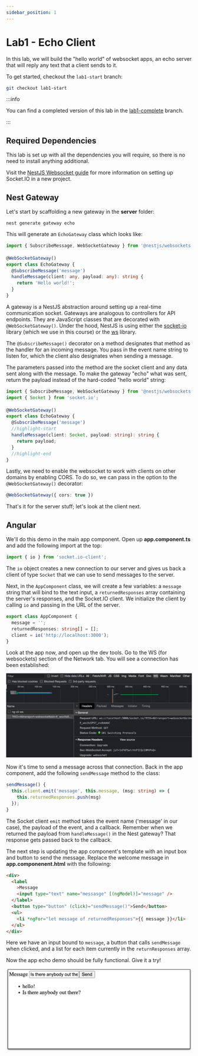 ```yaml
---
sidebar_position: 1
---
```


# Lab1 - Echo Client

In this lab, we will build the "hello world" of websocket apps, an echo server
that will reply any text that a client sends to it.

To get started, checkout the `lab1-start` branch:

```bash
git checkout lab1-start
```

:::info

You can find a completed version of this lab in the
[lab1-complete](https://github.com/elylucas/ng-nest-realtime-apps/tree/lab1-complete)
branch.

:::

## Required Dependencies

This lab is set up with all the dependencies you will require, so there is no
need to install anything additional.

Visit the [NestJS Websocket guide](https://docs.nestjs.com/websockets/gateways)
for more information on setting up Socket.IO in a new project.

## Nest Gateway

Let's start by scaffolding a new gateway in the **server** folder:

```shell title='./server'
nest generate gateway echo
```

This will generate an `EchoGateway` class which looks like:

```ts title=./server/src/echo.gateway.ts
import { SubscribeMessage, WebSocketGateway } from '@nestjs/websockets';

@WebSocketGateway()
export class EchoGateway {
  @SubscribeMessage('message')
  handleMessage(client: any, payload: any): string {
    return 'Hello world!';
  }
}
```

A gateway is a NestJS abstraction around setting up a real-time communication
socket. Gateways are analogous to controllers for API endpoints. They are
JavaScript classes that are decorated with `@WebSocketGateway()`. Under the
hood, NestJS is using either the [socket-io](https://socket.io/) library (which
we use in this course) or the [ws](https://github.com/websockets/ws) library.

The `@SubscribeMessage()` decorator on a method designates that method as the
handler for an incoming message. You pass in the event name string to listen
for, which the client also designates when sending a message.

The parameters passed into the method are the socket client and any data sent
along with the message. To make the gateway "echo" what was sent, return the
payload instead of the hard-coded "hello world" string:

```ts title=./server/src/echo.gateway.ts
import { SubscribeMessage, WebSocketGateway } from '@nestjs/websockets';
import { Socket } from 'socket.io';

@WebSocketGateway()
export class EchoGateway {
  @SubscribeMessage('message')
  //highlight-start
  handleMessage(client: Socket, payload: string): string {
    return payload;
  }
  //highlight-end
}
```

Lastly, we need to enable the websocket to work with clients on other domains by
enabling CORS. To do so, we can pass in the option to the `@WebSocketGateway()`
decorator:

```ts title=./server/src/echo.gateway.ts
@WebSocketGateway({ cors: true })
```

That's it for the server stuff; let's look at the client next.

## Angular

We'll do this demo in the main app component. Open up **app.component.ts** and
add the following import at the top:

```ts title=./client/src/app/app.component.ts
import { io } from 'socket.io-client';
```

The `io` object creates a new connection to our server and gives us back a
client of type `Socket` that we can use to send messages to the server.

Next, in the `AppComponent` class, we will create a few variables: a `message`
string that will bind to the text input, a `returnedResponses` array containing
the server's responses, and the Socket.IO client. We initialize the client by
calling `io` and passing in the URL of the server.

```ts title=./client/src/app/app.component.ts
export class AppComponent {
  message = '';
  returnedResponses: string[] = [];
  client = io('http://localhost:3000');
}
```

Look at the app now, and open up the dev tools. Go to the WS (for websockets)
section of the Network tab. You will see a connection has been established:

![Dev Tools WebSocket](/img/dev-tools-websocket.jpg)

Now it's time to send a message across that connection. Back in the app
component, add the following `sendMessage` method to the class:

```ts title=./client/src/app/app.component.ts
sendMessage() {
  this.client.emit('message', this.message, (msg: string) => {
    this.returnedResponses.push(msg)
  });
}
```

The Socket client `emit` method takes the event name ('message' in our case),
the payload of the event, and a callback. Remember when we returned the payload
from `handleMessage()` in the Nest gateway? That response gets passed back to
the callback.

The next step is updating the app component's template with an input box and
button to send the message. Replace the welcome message in
**app.componenent.html** with the following:

```html title=./client/src/app/app.component.html
<div>
  <label
    >Message
    <input type="text" name="messasge" [(ngModel)]="message" />
  </label>
  <button type="button" (click)="sendMessage()">Send</button>
  <ul>
    <li *ngFor="let message of returnedResponses">{{ message }}</li>
  </ul>
</div>
```

Here we have an input bound to `message`, a button that calls `sendMessage` when
clicked, and a list for each item currently in the `returnResponses` array.

Now the app echo demo should be fully functional. Give it a try!

![Echo Client Running](/img/echo-client-running.jpg)

